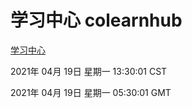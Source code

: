 # 学习中心 colearnhub
[学习中心](http://58.48.54.17:56308/colearnhub/)

2021年 04月 19日 星期一 13:30:01 CST

2021年 04月 19日 星期一 05:30:01 GMT
